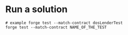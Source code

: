 # Run a solution
```
# example forge test --match-contract dosLenderTest
forge test --match-contract NAME_OF_THE_TEST
```